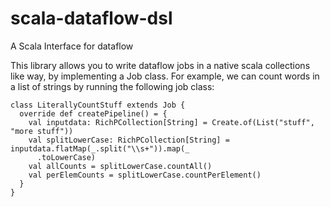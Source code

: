 scala-dataflow-dsl
==================

A Scala Interface for dataflow

This library allows you to write dataflow jobs in a native scala collections like way, by
implementing a Job class. For example, we can count words in a list of strings by running the
following job class:

    class LiterallyCountStuff extends Job {
      override def createPipeline() = {
        val inputdata: RichPCollection[String] = Create.of(List("stuff", "more stuff"))
        val splitLowerCase: RichPCollection[String] = inputdata.flatMap(_.split("\\s+")).map(_
          .toLowerCase)
        val allCounts = splitLowerCase.countAll()
        val perElemCounts = splitLowerCase.countPerElement()
      }
    }